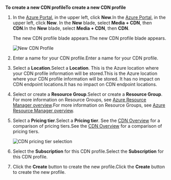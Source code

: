 <span data-ttu-id="75c33-101">**To create a new CDN profile**</span><span class="sxs-lookup"><span data-stu-id="75c33-101">**To create a new CDN profile**</span></span>

1. <span data-ttu-id="75c33-102">In the [Azure Portal](https://portal.azure.com), in the upper left, click **New**.</span><span class="sxs-lookup"><span data-stu-id="75c33-102">In the [Azure Portal](https://portal.azure.com), in the upper left, click **New**.</span></span>  <span data-ttu-id="75c33-103">In the **New** blade, select **Media + CDN**, then **CDN**.</span><span class="sxs-lookup"><span data-stu-id="75c33-103">In the **New** blade, select **Media + CDN**, then **CDN**.</span></span>
   
    <span data-ttu-id="75c33-104">The new CDN profile blade appears.</span><span class="sxs-lookup"><span data-stu-id="75c33-104">The new CDN profile blade appears.</span></span>
   
    ![New CDN Profile](https://docstestmedia1.blob.core.windows.net/azure-media/includes/media/cdn-create-profile/new-cdn-profile-include.png)
2. <span data-ttu-id="75c33-106">Enter a name for your CDN profile.</span><span class="sxs-lookup"><span data-stu-id="75c33-106">Enter a name for your CDN profile.</span></span>
3. <span data-ttu-id="75c33-107">Select a **Location**.</span><span class="sxs-lookup"><span data-stu-id="75c33-107">Select a **Location**.</span></span>  <span data-ttu-id="75c33-108">This is the Azure location where your CDN profile information will be stored.</span><span class="sxs-lookup"><span data-stu-id="75c33-108">This is the Azure location where your CDN profile information will be stored.</span></span>  <span data-ttu-id="75c33-109">It has no impact on CDN endpoint locations.</span><span class="sxs-lookup"><span data-stu-id="75c33-109">It has no impact on CDN endpoint locations.</span></span>
4. <span data-ttu-id="75c33-110">Select or create a **Resource Group**.</span><span class="sxs-lookup"><span data-stu-id="75c33-110">Select or create a **Resource Group**.</span></span>  <span data-ttu-id="75c33-111">For more information on Resource Groups, see [Azure Resource Manager overview](../articles/azure-resource-manager/resource-group-overview.md#resource-groups).</span><span class="sxs-lookup"><span data-stu-id="75c33-111">For more information on Resource Groups, see [Azure Resource Manager overview](../articles/azure-resource-manager/resource-group-overview.md#resource-groups).</span></span>
5. <span data-ttu-id="75c33-112">Select a **Pricing tier**.</span><span class="sxs-lookup"><span data-stu-id="75c33-112">Select a **Pricing tier**.</span></span>  <span data-ttu-id="75c33-113">See the [CDN Overview](../articles/cdn/cdn-overview.md#azure-cdn-features) for a comparison of pricing tiers.</span><span class="sxs-lookup"><span data-stu-id="75c33-113">See the [CDN Overview](../articles/cdn/cdn-overview.md#azure-cdn-features) for a comparison of pricing tiers.</span></span>
   
    ![CDN pricing tier selection](https://docstestmedia1.blob.core.windows.net/azure-media/includes/media/cdn-create-profile/cdn-choose-sku-include.png)
6. <span data-ttu-id="75c33-115">Select the **Subscription** for this CDN profile.</span><span class="sxs-lookup"><span data-stu-id="75c33-115">Select the **Subscription** for this CDN profile.</span></span>
7. <span data-ttu-id="75c33-116">Click the **Create** button to create the new profile.</span><span class="sxs-lookup"><span data-stu-id="75c33-116">Click the **Create** button to create the new profile.</span></span> 



